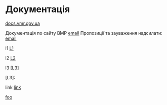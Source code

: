 # Документація

[docs.vmr.gov.ua](https://docs.vmr.gov.ua)

Документація по сайту ВМР
[email](mailto:steven13@vmr.gov.ua?subject=</>)
Пропозиції та зауваження надсилати: [email](mailto:steven13@vmr.gov.ua?subject=<L2>)


l1 
[L1]

l2
[L2]

l3
[L3]


[L3]: 
 
 
link
[link](/)

[L1]: /
[L2]: "mailto:steven13@vmr.gov.ua?subject="/


[foo]: /url1
[foo]: /url2

[foo][]
